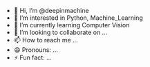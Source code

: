 - 👋 Hi, I’m @deepinmachine
- 👀 I’m interested in Python, Machine_Learning
- 🌱 I’m currently learning Computer Vision
- 💞️ I’m looking to collaborate on ...
- 📫 How to reach me ...
- 😄 Pronouns: ...
- ⚡ Fun fact: ...

<!---
deepinmachine/deepinmachine is a ✨ special ✨ repository because its `README.md` (this file) appears on your GitHub profile.
You can click the Preview link to take a look at your changes.
--->
